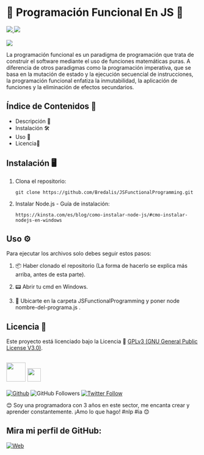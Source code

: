 <h1><b>🎇 Programación Funcional En JS 🎇</b></h1>
<a href="https://lenguajejs.com/" target="_blank">
  <img src="https://img.shields.io/badge/JavaScript-F7DC6F">
</a>
<a href="https://nodejs.org/en/download/prebuilt-installer/current" target="_blank">
  <img src="https://img.shields.io/badge/Node.js-2ECC71">  
</a>
<br><br>

<img src="https://i.pinimg.com/474x/44/20/74/4420748c726f05cbf4d1e2582dc37534.jpg">

<p>
  La programación funcional es un paradigma de programación que trata de construir 
  el software mediante el uso de funciones matemáticas puras. A diferencia de otros 
  paradigmas como la programación imperativa, que se basa en la mutación de estado y 
  la ejecución secuencial de instrucciones, la programación funcional enfatiza la 
  inmutabilidad, la aplicación de funciones y la eliminación de efectos secundarios.
</p>

## Índice de Contenidos 🧾

- Descripción 📝
- Instalación 🛠️
- Uso 📘
- Licencia📜

## Instalación 🖥️

1. Clona el repositorio:

    ```
    git clone https://github.com/Bredalis/JSFunctionalProgramming.git
    ```
2. Instalar Node.js - Guía de instalación:
   ```
   https://kinsta.com/es/blog/como-instalar-node-js/#cmo-instalar-nodejs-en-windows 
   ```
    
## Uso ⚙️

Para ejecutar los archivos solo debes seguir estos pasos:

1. 📦 Haber clonado el repositorio (La forma de hacerlo se explica más arriba, antes de esta parte).

2. 📟 Abrir tu cmd en Windows.

3.  📁 Ubicarte en la carpeta JSFunctionalProgramming y poner node nombre-del-programa.js .

## Licencia 📜

Este proyecto está licenciado bajo la Licencia 📜 <a href="https://www.gnu.org/licenses/gpl-3.0.en.html" target="_blank">GPLv3 (GNU General Public License V3.0)</a>.

## <img src="https://avatars.githubusercontent.com/u/111624948?s=400&u=cd081f79392220d8cd2a22f2a8d5d3b18814350a&v=4" width="50" height="50"> <img src="https://readme-typing-svg.demolab.com?font=Roboto+Slab&color=%23FFFFFF&size=35&center=true&vCenter=true&width=450&duration=1500&pause=1000&lines=Hola,+soy;Bredalis+Gautreaux!" width="auto" height="35"/>
[![Github](https://img.shields.io/github/followers/Bredalis?label=Follow&style=social)](https://github.com/Bredalis)
![GitHub Followers](https://img.shields.io/github/stars/bredalis?style=social)
[![Twitter Follow](https://img.shields.io/twitter/follow/bredalis_P?style=social)](https://twitter.com/bredalis_P)

😊 Soy una programadora con 3 años en este sector, me encanta crear y aprender constantemente. ¡Amo lo que hago! #nlp #ia 😊

## Mira mi perfil de GitHub:
[![Web](https://img.shields.io/badge/GitHub-Bredalis-14a1f0?style=for-the-badge&logo=github&logoColor=white&labelColor=101010)](https://github.com/bredalis)
